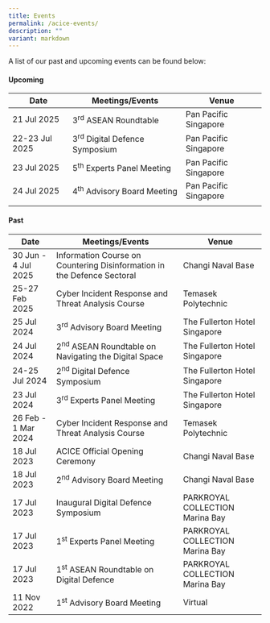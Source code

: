 ```yaml
---
title: Events
permalink: /acice-events/
description: ""
variant: markdown
---
```

A list of our past and upcoming events can be found below:

#### Upcoming <br>

| Date | Meetings/Events | Venue |
| -------- | -------- | -------- |
| 21 Jul 2025 | 3<sup>rd</sup> ASEAN Roundtable  | Pan Pacific Singapore |
| 22-23 Jul 2025 | 3<sup>rd</sup> Digital Defence Symposium | Pan Pacific Singapore |
| 23 Jul 2025 | 5<sup>th</sup> Experts Panel Meeting | Pan Pacific Singapore |
| 24 Jul 2025 | 4<sup>th</sup> Advisory Board Meeting | Pan Pacific Singapore |
|       |           |       |

#### Past <br>

| Date | Meetings/Events | Venue |
| -------- | -------- | -------- |
| 30 Jun - 4 Jul 2025 | Information Course on Countering Disinformation in the Defence Sectoral | Changi Naval Base |
| 25-27 Feb 2025 | Cyber Incident Response and Threat Analysis Course | Temasek Polytechnic |
| 25 Jul 2024 | 3<sup>rd</sup> Advisory Board Meeting | The Fullerton Hotel Singapore |
| 24 Jul 2024 | 2<sup>nd</sup> ASEAN Roundtable on Navigating the Digital Space  | The Fullerton Hotel Singapore |
| 24-25 Jul 2024 | 2<sup>nd</sup> Digital Defence Symposium | The Fullerton Hotel Singapore |
| 23 Jul 2024 | 3<sup>rd</sup> Experts Panel Meeting | The Fullerton Hotel Singapore |
| 26 Feb - 1 Mar 2024 | Cyber Incident Response and Threat Analysis Course | Temasek Polytechnic |
| 18 Jul 2023 | ACICE Official Opening Ceremony | Changi Naval Base |
| 18 Jul 2023 | 2<sup>nd</sup> Advisory Board Meeting | Changi Naval Base |
| 17 Jul 2023 | Inaugural Digital Defence Symposium | PARKROYAL COLLECTION Marina Bay |
| 17 Jul 2023 | 1<sup>st</sup> Experts Panel Meeting | PARKROYAL COLLECTION Marina Bay   |
| 17 Jul 2023 | 1<sup>st</sup> ASEAN Roundtable on Digital Defence | PARKROYAL COLLECTION Marina Bay |
| 11 Nov 2022 | 1<sup>st</sup> Advisory Board Meeting | Virtual |